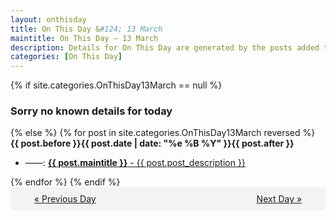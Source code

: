 ```yaml
---
layout: onthisday
title: On This Day &#124; 13 March
maintitle: On This Day — 13 March
description: Details for On This Day are generated by the posts added to the website so the content is subject to changes/updates over time.
categories: [On This Day]
---
```


{% if site.categories.OnThisDay13March == null %}
<h3>Sorry no known details for today</h3>
{% else %}
{% for post in site.categories.OnThisDay13March reversed %}
<strong>{{ post.before }}{{ post.date | date: "%e %B %Y" }}{{ post.after }}</strong>
<ul>
<li> ——: <a class="{{ post.class }}" href="{{ post.url }}"><strong>{{ post.maintitle }}</strong> - {{ post.post_description }}</a></li>
</ul>
{% endfor %}
{% endif %}
<br />
<div style="background-color: #f3f3f3; padding: 10px; border-radius: 5px; text-align: center; display: flex; justify-content: space-evenly;">
<a href="/onthisday/03/03-12">« Previous Day</a>
<span style="visibility:hidden;">[ Visit Leap Year February 29 ]</span>
<a href="/onthisday/03/03-14">Next Day »</a>
</div>
